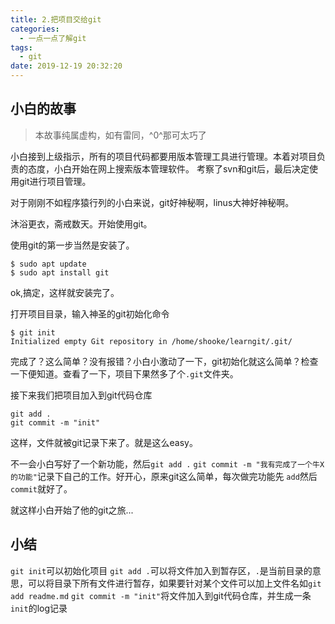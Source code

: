 ```yaml
---
title: 2.把项目交给git
categories:
  - 一点一点了解git
tags:
  - git
date: 2019-12-19 20:32:20
---
```

## 小白的故事

> 本故事纯属虚构，如有雷同，^0^那可太巧了

小白接到上级指示，所有的项目代码都要用版本管理工具进行管理。本着对项目负责的态度，小白开始在网上搜索版本管理软件。
考察了svn和git后，最后决定使用git进行项目管理。

对于刚刚不如程序猿行列的小白来说，git好神秘啊，linus大神好神秘啊。

沐浴更衣，斋戒数天。开始使用git。

使用git的第一步当然是安装了。
```
$ sudo apt update
$ sudo apt install git
```
ok,搞定，这样就安装完了。

打开项目目录，输入神圣的git初始化命令
```
$ git init
Initialized empty Git repository in /home/shooke/learngit/.git/
```
完成了？这么简单？没有报错？小白小激动了一下，git初始化就这么简单？检查一下便知道。查看了一下，项目下果然多了个`.git`文件夹。

接下来我们把项目加入到git代码仓库
```
git add .
git commit -m "init"
```
这样，文件就被git记录下来了。就是这么easy。

不一会小白写好了一个新功能，然后`git add .` `git commit -m "我有完成了一个牛X的功能"`记录下自己的工作。好开心，原来git这么简单，每次做完功能先 `add`然后`commit`就好了。

就这样小白开始了他的git之旅...


## 小结
`git init`可以初始化项目
`git add .`可以将文件加入到暂存区，`.`是当前目录的意思，可以将目录下所有文件进行暂存，如果要针对某个文件可以加上文件名如`git add readme.md`
`git commit -m "init"`将文件加入到git代码仓库，并生成一条`init`的log记录





